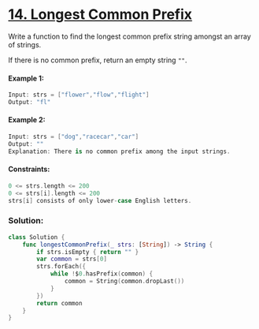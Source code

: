 # [14. Longest Common Prefix](https://leetcode.com/problems/longest-common-prefix/)

Write a function to find the longest common prefix string amongst an array of strings.

If there is no common prefix, return an empty string ```""```.

#### Example 1:
```swift
Input: strs = ["flower","flow","flight"]
Output: "fl"
```
#### Example 2:
```swift
Input: strs = ["dog","racecar","car"]
Output: ""
Explanation: There is no common prefix among the input strings.
``` 

#### Constraints:
```swift
0 <= strs.length <= 200
0 <= strs[i].length <= 200
strs[i] consists of only lower-case English letters.
```

### Solution:
```swift
class Solution {
    func longestCommonPrefix(_ strs: [String]) -> String {
        if strs.isEmpty { return "" }
        var common = strs[0]
        strs.forEach({
            while !$0.hasPrefix(common) {
                common = String(common.dropLast())
            }
        })
        return common
    }
}
```